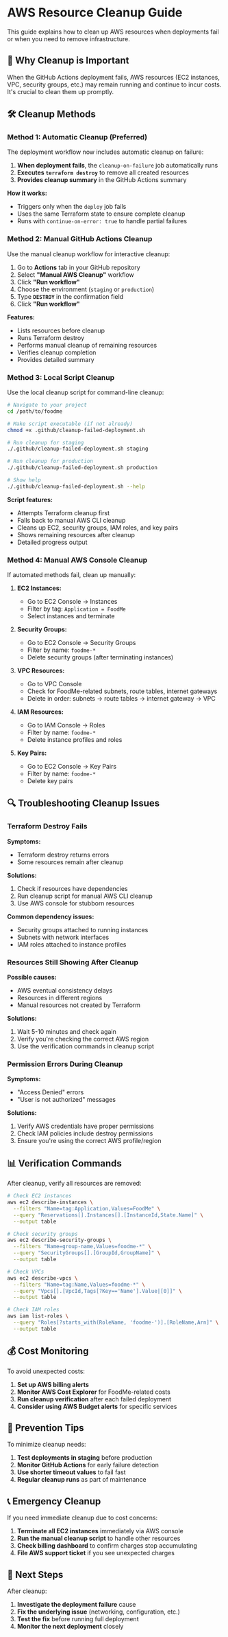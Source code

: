 # AWS Resource Cleanup Guide

This guide explains how to clean up AWS resources when deployments fail or when you need to remove infrastructure.

## 🚨 Why Cleanup is Important

When the GitHub Actions deployment fails, AWS resources (EC2 instances, VPC, security groups, etc.) may remain running and continue to incur costs. It's crucial to clean them up promptly.

## 🛠️ Cleanup Methods

### Method 1: Automatic Cleanup (Preferred)

The deployment workflow now includes automatic cleanup on failure:

1. **When deployment fails**, the `cleanup-on-failure` job automatically runs
2. **Executes `terraform destroy`** to remove all created resources
3. **Provides cleanup summary** in the GitHub Actions summary

**How it works:**
- Triggers only when the `deploy` job fails
- Uses the same Terraform state to ensure complete cleanup
- Runs with `continue-on-error: true` to handle partial failures

### Method 2: Manual GitHub Actions Cleanup

Use the manual cleanup workflow for interactive cleanup:

1. Go to **Actions** tab in your GitHub repository
2. Select **"Manual AWS Cleanup"** workflow
3. Click **"Run workflow"**
4. Choose the environment (`staging` or `production`)
5. Type **`DESTROY`** in the confirmation field
6. Click **"Run workflow"**

**Features:**
- Lists resources before cleanup
- Runs Terraform destroy
- Performs manual cleanup of remaining resources
- Verifies cleanup completion
- Provides detailed summary

### Method 3: Local Script Cleanup

Use the local cleanup script for command-line cleanup:

```bash
# Navigate to your project
cd /path/to/foodme

# Make script executable (if not already)
chmod +x .github/cleanup-failed-deployment.sh

# Run cleanup for staging
./.github/cleanup-failed-deployment.sh staging

# Run cleanup for production
./.github/cleanup-failed-deployment.sh production

# Show help
./.github/cleanup-failed-deployment.sh --help
```

**Script features:**
- Attempts Terraform cleanup first
- Falls back to manual AWS CLI cleanup
- Cleans up EC2, security groups, IAM roles, and key pairs
- Shows remaining resources after cleanup
- Detailed progress output

### Method 4: Manual AWS Console Cleanup

If automated methods fail, clean up manually:

1. **EC2 Instances:**
   - Go to EC2 Console → Instances
   - Filter by tag: `Application = FoodMe`
   - Select instances and terminate

2. **Security Groups:**
   - Go to EC2 Console → Security Groups
   - Filter by name: `foodme-*`
   - Delete security groups (after terminating instances)

3. **VPC Resources:**
   - Go to VPC Console
   - Check for FoodMe-related subnets, route tables, internet gateways
   - Delete in order: subnets → route tables → internet gateway → VPC

4. **IAM Resources:**
   - Go to IAM Console → Roles
   - Filter by name: `foodme-*`
   - Delete instance profiles and roles

5. **Key Pairs:**
   - Go to EC2 Console → Key Pairs
   - Filter by name: `foodme-*`
   - Delete key pairs

## 🔍 Troubleshooting Cleanup Issues

### Terraform Destroy Fails

**Symptoms:**
- Terraform destroy returns errors
- Some resources remain after cleanup

**Solutions:**
1. Check if resources have dependencies
2. Run cleanup script for manual AWS CLI cleanup
3. Use AWS console for stubborn resources

**Common dependency issues:**
- Security groups attached to running instances
- Subnets with network interfaces
- IAM roles attached to instance profiles

### Resources Still Showing After Cleanup

**Possible causes:**
- AWS eventual consistency delays
- Resources in different regions
- Manual resources not created by Terraform

**Solutions:**
1. Wait 5-10 minutes and check again
2. Verify you're checking the correct AWS region
3. Use the verification commands in cleanup script

### Permission Errors During Cleanup

**Symptoms:**
- "Access Denied" errors
- "User is not authorized" messages

**Solutions:**
1. Verify AWS credentials have proper permissions
2. Check IAM policies include destroy permissions
3. Ensure you're using the correct AWS profile/region

## 📊 Verification Commands

After cleanup, verify all resources are removed:

```bash
# Check EC2 instances
aws ec2 describe-instances \
  --filters "Name=tag:Application,Values=FoodMe" \
  --query "Reservations[].Instances[].[InstanceId,State.Name]" \
  --output table

# Check security groups
aws ec2 describe-security-groups \
  --filters "Name=group-name,Values=foodme-*" \
  --query "SecurityGroups[].[GroupId,GroupName]" \
  --output table

# Check VPCs
aws ec2 describe-vpcs \
  --filters "Name=tag:Name,Values=foodme-*" \
  --query "Vpcs[].[VpcId,Tags[?Key=='Name'].Value|[0]]" \
  --output table

# Check IAM roles
aws iam list-roles \
  --query "Roles[?starts_with(RoleName, 'foodme-')].[RoleName,Arn]" \
  --output table
```

## 💰 Cost Monitoring

To avoid unexpected costs:

1. **Set up AWS billing alerts**
2. **Monitor AWS Cost Explorer** for FoodMe-related costs
3. **Run cleanup verification** after each failed deployment
4. **Consider using AWS Budget alerts** for specific services

## 🔧 Prevention Tips

To minimize cleanup needs:

1. **Test deployments in staging** before production
2. **Monitor GitHub Actions** for early failure detection
3. **Use shorter timeout values** to fail fast
4. **Regular cleanup runs** as part of maintenance

## 📞 Emergency Cleanup

If you need immediate cleanup due to cost concerns:

1. **Terminate all EC2 instances** immediately via AWS console
2. **Run the manual cleanup script** to handle other resources
3. **Check billing dashboard** to confirm charges stop accumulating
4. **File AWS support ticket** if you see unexpected charges

## 🚀 Next Steps

After cleanup:

1. **Investigate the deployment failure** cause
2. **Fix the underlying issue** (networking, configuration, etc.)
3. **Test the fix** before running full deployment
4. **Monitor the next deployment** closely

